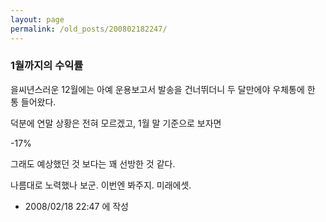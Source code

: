 ```yaml
---
layout: page
permalink: /old_posts/200802182247/
---
```


### 1월까지의 수익률

을씨년스러운 12월에는 아예 운용보고서 발송을 건너뛰더니 두 달만에야 우체통에 한 통 들어왔다.

덕분에 연말 상황은 전혀 모르겠고, 1월 말 기준으로 보자면

-17%

그래도 예상했던 것 보다는 꽤 선방한 것 같다.

나름대로 노력했나 보군. 이번엔 봐주지. 미래에셋.






- 2008/02/18 22:47 에 작성